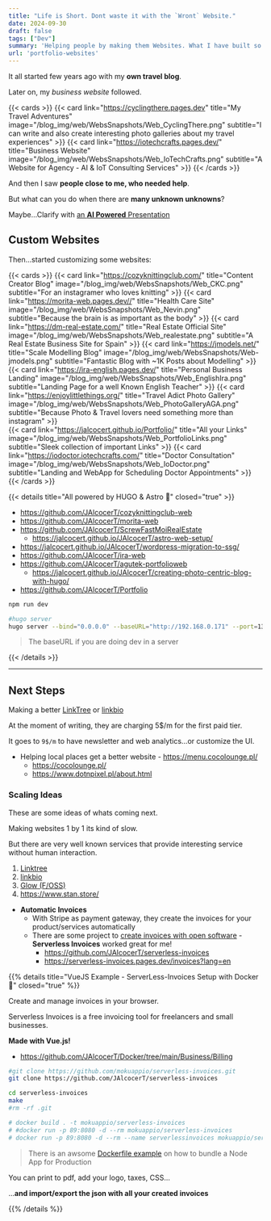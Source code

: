 ```yaml
---
title: "Life is Short. Dont waste it with the `Wront` Website."
date: 2024-09-30
draft: false
tags: ["Dev"]
summary: 'Helping people by making them Websites. What I have built so far.'
url: 'portfolio-websites'
---
```


It all started few years ago with my **own travel blog**.

Later on, my *business website* followed.

{{< cards >}}
  {{< card link="https://cyclingthere.pages.dev" title="My Travel Adventures" image="/blog_img/web/WebsSnapshots/Web_CyclingThere.png" subtitle="I can write and also create interesting photo galleries about my travel experiences" >}}
  {{< card link="https://iotechcrafts.pages.dev/" title="Business Website" image="/blog_img/web/WebsSnapshots/Web_IoTechCrafts.png" subtitle="A Website for Agency - AI & IoT Consulting Services" >}}
{{< /cards >}}

And then I saw **people close to me, who needed help**.

But what can you do when there are **many unknown unknowns**?

Maybe...Clarify with [an **AI Powered** Presentation](https://fc9dafcc.creaitivewebsites.pages.dev)

## Custom Websites

Then...started customizing some websites:

{{< cards >}}
  {{< card link="https://cozyknittingclub.com/" title="Content Creator Blog" image="/blog_img/web/WebsSnapshots/Web_CKC.png" subtitle="For an instagramer who loves knitting" >}}
  {{< card link="https://morita-web.pages.dev//" title="Health Care Site" image="/blog_img/web/WebsSnapshots/Web_Nevin.png" subtitle="Because the brain is as important as the body" >}}
    {{< card link="https://dm-real-estate.com/" title="Real Estate Official Site" image="/blog_img/web/WebsSnapshots/Web_realestate.png" subtitle="A Real Estate Business Site for Spain" >}}
    {{< card link="https://jmodels.net/" title="Scale Modelling Blog" image="/blog_img/web/WebsSnapshots/Web-jmodels.png" subtitle="Fantastic Blog with ~1K Posts about Modelling" >}}
    {{< card link="https://ira-english.pages.dev/" title="Personal Business Landing" image="/blog_img/web/WebsSnapshots/Web_EnglishIra.png" subtitle="Landing Page for a well Known English Teacher" >}}
    {{< card link="https://enjoylittlethings.org/" title="Travel Adict Photo Gallery" image="/blog_img/web/WebsSnapshots/Web_PhotoGalleryAGA.png" subtitle="Because Photo & Travel lovers need something more than instagram" >}}    
    {{< card link="https://jalcocert.github.io/Portfolio/" title="All your Links" image="/blog_img/web/WebsSnapshots/Web_PortfolioLinks.png" subtitle="Sleek collection of important Links" >}} 
    {{< card link="https://iodoctor.iotechcrafts.com/" title="Doctor Consultation" image="/blog_img/web/WebsSnapshots/Web_IoDoctor.png" subtitle="Landing and WebApp for Scheduling Doctor Appointments" >}}            
{{< /cards >}}


{{< details title="All powered by HUGO & Astro 📌" closed="true" >}}

* https://github.com/JAlcocerT/cozyknittingclub-web
* https://github.com/JAlcocerT/morita-web
* https://github.com/JAlcocerT/ScrewFastMoiRealEstate
  * https://jalcocert.github.io/JAlcocerT/astro-web-setup/
* https://jalcocert.github.io/JAlcocerT/wordpress-migration-to-ssg/
* https://github.com/JAlcocerT/ira-web
* https://github.com/JAlcocerT/agutek-portfolioweb
  * https://jalcocert.github.io/JAlcocerT/creating-photo-centric-blog-with-hugo/
* https://github.com/JAlcocerT/Portfolio


```sh
npm run dev

#hugo server
hugo server --bind="0.0.0.0" --baseURL="http://192.168.0.171" --port=1319
```

> The baseURL if you are doing dev in a server 

{{< /details >}}

---

## Next Steps

Making a better [LinkTree](https://linktr.ee/s/pricing/) or [linkbio](https://www.linknbio.com/pricing)

At the moment of writing, they are charging 5$/m for the first paid tier.

It goes to `9$/m` to have newsletter and web analytics...or customize the UI.

<!-- {{< callout type="info" >}}
A cool UI is mostly [a matter of CSS](https://jalcocert.github.io/JAlcocerT/blog/dev-css/)
{{< /callout >}} -->



<!-- 
Gain deeper insights with comprehensive location/referrer based analytics and conversion tracking
Collect email addresses and phone numbers directly from your Linktree to build your own visitor list
Marketing tech capabilities including SEO settings, Google Analytics, Zapier, and Mailchimp integrations -->

* Helping local places get a better website - https://menu.cocolounge.pl/
  * https://cocolounge.pl/
  * https://www.dotnpixel.pl/about.html

### Scaling Ideas

These are some ideas of whats coming next.

Making websites 1 by 1 its kind of slow.

But there are very well known services that provide interesting service without human interaction.

1) [Linktree](https://linktr.ee/s/pricing/)
2) [linkbio](https://www.linknbio.com/pricing)
3) [Glow (F/OSS)](https://github.com/tryglow/glow)
4) https://www.stan.store/


* **Automatic Invoices**
  * With Stripe as payment gateway, they create the invoices for your product/services automatically
  * There are some project to [create invoices with open software](https://fossengineer.com/open-source-invoice-creator/) - **Serverless Invoices** worked great for me!
    * https://github.com/JAlcocerT/serverless-invoices
    * https://serverless-invoices.pages.dev/invoices?lang=en


{{% details title="VueJS Example - ServerLess-Invoices Setup with Docker 🚀" closed="true" %}}

Create and manage invoices in your browser.

Serverless Invoices is a free invoicing tool for freelancers and small businesses. 

**Made with Vue.js!** 

* https://github.com/JAlcocerT/Docker/tree/main/Business/Billing

```sh
#git clone https://github.com/mokuappio/serverless-invoices.git
git clone https://github.com/JAlcocerT/serverless-invoices

cd serverless-invoices
make
#rm -rf .git

# docker build . -t mokuappio/serverless-invoices
# #docker run -p 89:8080 -d --rm mokuappio/serverless-invoices
# docker run -p 89:8080 -d --rm --name serverlessinvoices mokuappio/serverless-invoices
```

> There is an awsome [Dockerfile example](https://github.com/JAlcocerT/serverless-invoices/blob/main/Dockerfile) on how to bundle a Node App for Production

You can print to pdf, add your logo, taxes, CSS...

...**and import/export the json with all your created invoices**

{{% /details %}}